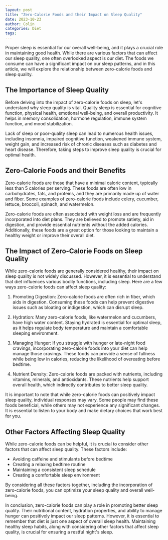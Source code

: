```yaml
---
layout: post
title: "Zero-Calorie Foods and their Impact on Sleep Quality"
date: 2023-10-23
author: Colin
categories: Diet
tags: 
---
```


Proper sleep is essential for our overall well-being, and it plays a crucial role in maintaining good health. While there are various factors that can affect our sleep quality, one often overlooked aspect is our diet. The foods we consume can have a significant impact on our sleep patterns, and in this article, we will explore the relationship between zero-calorie foods and sleep quality.

## The Importance of Sleep Quality

Before delving into the impact of zero-calorie foods on sleep, let's understand why sleep quality is vital. Quality sleep is essential for cognitive function, physical health, emotional well-being, and overall productivity. It helps in memory consolidation, hormone regulation, immune system function, and mood stabilization.

Lack of sleep or poor-quality sleep can lead to numerous health issues, including insomnia, impaired cognitive function, weakened immune system, weight gain, and increased risk of chronic diseases such as diabetes and heart disease. Therefore, taking steps to improve sleep quality is crucial for optimal health.

## Zero-Calorie Foods and their Benefits

Zero-calorie foods are those that have a minimal caloric content, typically less than 5 calories per serving. These foods are often low in carbohydrates, fats, and proteins, and they are primarily made up of water and fiber. Some examples of zero-calorie foods include celery, cucumber, lettuce, broccoli, spinach, and watermelon.

Zero-calorie foods are often associated with weight loss and are frequently incorporated into diet plans. They are believed to promote satiety, aid in digestion, and provide essential nutrients without the added calories. Additionally, these foods are a great option for those looking to maintain a healthy weight or improve their overall diet.

## The Impact of Zero-Calorie Foods on Sleep Quality

While zero-calorie foods are generally considered healthy, their impact on sleep quality is not widely discussed. However, it is essential to understand that diet influences various bodily functions, including sleep. Here are a few ways zero-calorie foods can affect sleep quality:

1. Promoting Digestion: Zero-calorie foods are often rich in fiber, which aids in digestion. Consuming these foods can help prevent digestive issues such as bloating or indigestion, which can disrupt sleep.

2. Hydration: Many zero-calorie foods, like watermelon and cucumbers, have high water content. Staying hydrated is essential for optimal sleep, as it helps regulate body temperature and maintain a comfortable sleeping environment.

3. Managing Hunger: If you struggle with hunger or late-night food cravings, incorporating zero-calorie foods into your diet can help manage those cravings. These foods can provide a sense of fullness while being low in calories, reducing the likelihood of overeating before bedtime.

4. Nutrient Density: Zero-calorie foods are packed with nutrients, including vitamins, minerals, and antioxidants. These nutrients help support overall health, which indirectly contributes to better sleep quality.

It is important to note that while zero-calorie foods can positively impact sleep quality, individual responses may vary. Some people may find these foods beneficial, while others may not experience any significant changes. It is essential to listen to your body and make dietary choices that work best for you.

## Other Factors Affecting Sleep Quality

While zero-calorie foods can be helpful, it is crucial to consider other factors that can affect sleep quality. These factors include:

- Avoiding caffeine and stimulants before bedtime
- Creating a relaxing bedtime routine
- Maintaining a consistent sleep schedule
- Creating a comfortable sleep environment

By considering all these factors together, including the incorporation of zero-calorie foods, you can optimize your sleep quality and overall well-being.

In conclusion, zero-calorie foods can play a role in promoting better sleep quality. Their nutritional content, hydration properties, and ability to manage hunger can positively impact our sleep patterns. However, it is essential to remember that diet is just one aspect of overall sleep health. Maintaining healthy sleep habits, along with considering other factors that affect sleep quality, is crucial for ensuring a restful night's sleep.